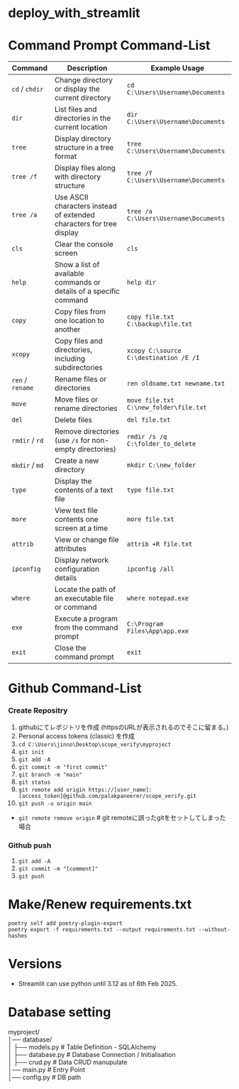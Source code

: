 # deploy_with_streamlit

# Command Prompt Command-List 
| Command | Description | Example Usage |
|---------|-------------|---------------|
| `cd` / `chdir` | Change directory or display the current directory | `cd C:\Users\Username\Documents` |
| `dir` | List files and directories in the current location | `dir C:\Users\Username\Documents` |
| `tree` | Display directory structure in a tree format | `tree C:\Users\Username\Documents` |
| `tree /f` | Display files along with directory structure | `tree /f C:\Users\Username\Documents` |
| `tree /a` | Use ASCII characters instead of extended characters for tree display | `tree /a C:\Users\Username\Documents` |
| `cls` | Clear the console screen | `cls` |
| `help` | Show a list of available commands or details of a specific command | `help dir` |
| `copy` | Copy files from one location to another | `copy file.txt C:\backup\file.txt` |
| `xcopy` | Copy files and directories, including subdirectories | `xcopy C:\source C:\destination /E /I` |
| `ren` / `rename` | Rename files or directories | `ren oldname.txt newname.txt` |
| `move` | Move files or rename directories | `move file.txt C:\new_folder\file.txt` |
| `del` | Delete files | `del file.txt` |
| `rmdir` / `rd` | Remove directories (use `/s` for non-empty directories) | `rmdir /s /q C:\folder_to_delete` |
| `mkdir` / `md` | Create a new directory | `mkdir C:\new_folder` |
| `type` | Display the contents of a text file | `type file.txt` |
| `more` | View text file contents one screen at a time | `more file.txt` |
| `attrib` | View or change file attributes | `attrib +R file.txt` |
| `ipconfig` | Display network configuration details | `ipconfig /all` |
| `where` | Locate the path of an executable file or command | `where notepad.exe` |
| `exe` | Execute a program from the command prompt | `C:\Program Files\App\app.exe` |
| `exit` | Close the command prompt | `exit` |

# Github Command-List
### Create Repositry
1. githubにてレポジトリを作成 (httpsのURLが表示されるのでそこに留まる。)
2. Personal access tokens (classic) を作成
3. `cd C:\Users\jinno\Desktop\scope_verify\myproject`
4. `git init`
5. `git add -A`
6. `git commit -m "first commit"`
7. `git branch -m "main"`
8. `git status`
9. `git remote add origin https://[user_name]:[access_token]@github.com/palakpaneerer/scope_verify.git`
10. `git push -u origin main`
* `git remote remove origin` # git remoteに誤ったgitをセットしてしまった場合

### Github push
1. `git add -A`
2. `git commit -m "[comment]"`
3. `git push`


# Make/Renew requirements.txt
`poetry self add poetry-plugin-export`  
`poetry export -f requirements.txt --output requirements.txt --without-hashes`  


# Versions
- Streamlit can use python until 3.12 as of 6th Feb 2025.




# Database setting  
myproject/  
│── database/             
│   ├── models.py        # Table Definition - SQLAlchemy  
│   ├── database.py      # Database Connection / Initialisation  
│   ├── crud.py          # Data CRUD manupulate  
│── main.py              # Entry Point  
│── config.py            # DB path  

